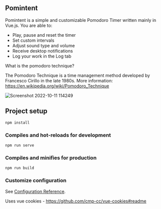 ## Pomintent

 Pomintent is a simple and customizable Pomodoro Timer written mainly in Vue.js. You are able to:

- Play, pause and reset the timer
- Set custom intervals
- Adjust sound type and volume
- Receive desktop notifications
- Log your work in the Log tab 

What is the pomodoro technique?

The Pomodoro Technique is a time management method developed by Francesco Cirillo in the late 1980s. More information: https://en.wikipedia.org/wiki/Pomodoro_Technique

![Screenshot 2022-10-11 114249](https://user-images.githubusercontent.com/89979928/195056433-4e406896-8f16-4bde-99e2-4c2ed66a0fe6.png)

## Project setup
```
npm install
```

### Compiles and hot-reloads for development
```
npm run serve
```

### Compiles and minifies for production
```
npm run build
```

### Customize configuration
See [Configuration Reference](https://cli.vuejs.org/config/).

Uses vue cookies - https://github.com/cmp-cc/vue-cookies#readme
